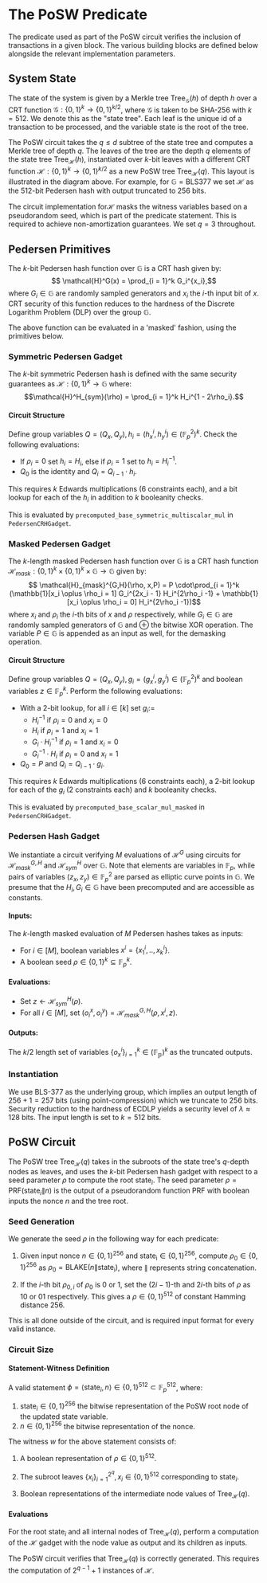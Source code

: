 # The PoSW Predicate

The predicate used as part of the PoSW circuit verifies the inclusion of transactions in a given block. The various building blocks are defined below alongside the relevant implementation parameters.

## System State

The state of the system is given by a Merkle tree $\mathsf{Tree}_\mathcal{G}(h)$ of depth $h$ over a CRT function $\mathcal{G}: \{0,1\}^{k} \rightarrow \{0,1\}^{k/2}$, where $\mathcal{G}$ is taken to be SHA-256 with $k = 512$. We denote this as the "state tree". Each leaf is the unique id of a transaction to be processed, and the variable $\mathsf{state}$ is the root of the tree.

The PoSW circuit takes the $q \leq d$ subtree of the state tree and computes a Merkle tree of depth $q$. The leaves of the tree are the depth $q$ elements of the state tree $\mathsf{Tree}_\mathcal{H}(h)$, instantiated over $k$-bit leaves with a different CRT function $\mathcal{H} : \{0,1\}^{k} \rightarrow \{0,1\}^{k/2}$ as a new PoSW tree $\mathsf{Tree}_{\mathcal{H}}(q)$. This layout is illustrated in the diagram above. For example, for $\mathbb{G} = \mathsf{BLS377}$ we set $\mathcal{H}$ as the $512$-bit Pedersen hash with output truncated to $256$ bits. 

The circuit implementation for$\mathcal{H}$ masks the witness variables based on a pseudorandom seed, which is part of the predicate statement. This is required to achieve non-amortization guarantees. We set $q = 3$ throughout.

## Pedersen Primitives
The $k$-bit Pedersen hash function over $\mathbb{G}$ is a CRT hash given by: $$ \mathcal{H}^G(x) = \prod_{i = 1}^k G_i^{x_i},$$ where $G_i \in \mathbb{G}$ are randomly sampled generators and $x_i$ the $i$-th input bit of $x$. CRT security of this function reduces to the hardness of the Discrete Logarithm Problem (DLP) over the group $\mathbb{G}.$

The above function can be evaluated in a 'masked' fashion, using the primitives below.

### Symmetric Pedersen Gadget

The $k$-bit symmetric Pedersen hash is defined with the same security guarantees as $\mathcal{H}: \{0,1\}^k \rightarrow \mathbb{G}$ where: $$\mathcal{H}^H_{sym}(\rho) = \prod_{i = 1}^k H_i^{1 - 2\rho_i}.$$ 

#### Circuit Structure

Define group variables $Q = (Q_x, Q_y), h_i = (h^i_x, h^i_y) \in (\mathbb{F}_p^2)^k$. Check the following evaluations:
- If $\rho_i = 0$  set $h_i = H_i$, else if $\rho_i = 1$ set to $h_i = H_i^{-1}$.
- $Q_0$ is the identity and $Q_i = Q_{i-1} \cdot h_i$.

This requires $k$ Edwards multiplications (6 constraints each), and a bit lookup for each of the $h_i$ in addition to $k$ booleanity checks.

This is evaluated by ``precomputed_base_symmetric_multiscalar_mul`` in ``PedersenCRHGadget``.
  

### Masked Pedersen Gadget
The $k$-length masked Pedersen hash function over $\mathbb{G}$ is a CRT hash function $\mathcal{H}_{mask}: \{0,1\}^{k} \times \{0,1\}^k \times \mathbb{G} \rightarrow \mathbb{G}$ given by: $$ \mathcal{H}_{mask}^{G,H}(\rho, x,P) = P \cdot\prod_{i = 1}^k (\mathbb{1}[x_i \oplus \rho_i = 1] G_i^{2x_i - 1} H_i^{2\rho_i -1} + \mathbb{1}[x_i \oplus \rho_i = 0] H_i^{2\rho_i -1})$$ where $x_i$ and $\rho_i$ the $i$-th bits of $x$ and $\rho$ respectively, while $G_i \in \mathbb{G}$ are randomly sampled generators of $\mathbb{G}$ and $\oplus$ the bitwise XOR operation. The variable $P \in \mathbb{G}$ is appended as an input as well, for the demasking operation.

#### Circuit Structure
Define group variables $Q = (Q_x, Q_y), g_i = (g^i_x, g^i_y) \in (\mathbb{F}_p^2)^k$ and boolean variables $z \in \mathbb{F}_p^k$. Perform the following evaluations:
- With a $2$-bit lookup, for all $i \in [k]$ set $g_i :=$
 	- $H_i^{-1}$ if $\rho_i = 0$ and $x_i = 0$
 	 - $H_i$ if $\rho_i = 1$ and $x_i = 1$
 	- $G_i \cdot H_i^{-1}$ if $\rho_i = 1$ and $x_i = 0$
 	- $G_i^{-1} \cdot H_i$ if $\rho_i = 0$ and $x_i = 1$
- $Q_0 = P$ and $Q_i = Q_{i-1} \cdot g_i$.

This requires $k$ Edwards multiplications (6 constraints each), a $2$-bit lookup for each of the $g_i$ (2 constraints each) and $k$ booleanity checks.

This is evaluated by ``precomputed_base_scalar_mul_masked`` in ``PedersenCRHGadget``.

### Pedersen Hash Gadget

We instantiate a circuit verifying $M$ evaluations of $\mathcal{H}^G$ using circuits for $\mathcal{H}^{G,H}_{mask}$ and $\mathcal{H}^H_{sym}$ over $\mathbb{G}$. Note that elements are variables in $\mathbb{F}_p$, while pairs of variables $(z_x,z_y) \in \mathbb{F}_p^2$ are parsed as elliptic curve points in $\mathbb{G}.$ We presume that the $H_i, G_i \in \mathbb{G}$ have been precomputed and are accessible as constants.

#### Inputs:

The $k$-length masked evaluation of $M$ Pedersen hashes takes as inputs:
- For $i \in [ M ]$, boolean variables $x^i = \{x^i_1, .., x^i_k\}$. 
- A boolean seed $\rho \in \{0,1\}^k \subseteq \mathbb{F}^k_p$.
#### Evaluations:
- Set $z \leftarrow \mathcal{H}^H_{sym}(\rho)$.
-  For all $i \in [M]$,  set $(o^x_i, o_i^y) = \mathcal{H}^{G,H}_{mask}(\rho, x^i, z)$.

#### Outputs:
The $k/2$ length set of variables $\{o^i_x\}_{i = 1}^k \in (\mathbb{F_p})^k$ as the truncated outputs.

### Instantiation
We use BLS-377 as the underlying group, which implies an output length of $256+1 = 257$ bits (using point-compression) which we truncate to $256$ bits. Security reduction to the hardness of ECDLP yields a security level of $\lambda \approx 128$ bits. The input length is set to $k = 512$ bits. 

## PoSW Circuit 

The PoSW tree $\mathsf{Tree}_{\mathcal{H}}(q)$ takes in the subroots of the state tree's $q$-depth nodes as leaves, and uses the $k$-bit Pedersen hash gadget with respect to a seed parameter $\rho$ to compute the root $\mathsf{state}_i$. The seed parameter $\rho = \mathsf{PRF}(\mathsf{state}_i \| n)$ is the output of a pseudorandom function $\mathsf{PRF}$ with boolean inputs the nonce $n$ and the tree root.

### Seed Generation
We generate the seed $\rho$ in the following way for each predicate:

1. Given input nonce $n \in \{0,1\}^{256}$ and $\mathsf{state_i} \in \{0,1\}^{256}$, compute $\rho_0 \in \{0,1\}^{256}$ as $\rho_0 = \mathsf{BLAKE}(n \| \mathsf{state_i})$, where $\|$ represents string concatenation.

2. If the $i$-th bit $\rho_{0,i}$ of $\rho_0$ is $0$ or $1$, set the $(2i-1)$-th and $2i$-th bits of $\rho$ as $10$ or $01$ respectively. This gives a $\rho \in \{0,1\}^{512}$ of constant Hamming distance $256$.

This is all done outside of the circuit, and is required input format for every valid instance.

### Circuit Size

#### Statement-Witness Definition
A valid statement $\phi = \langle \mathsf{state}_i, n \rangle \in \{0,1\}^{512} \subset \mathbb{F}_p^{512}$, where: 

1. $\mathsf{state}_i \in \{0,1\}^{256}$ the bitwise representation of the PoSW root node of the updated state variable.
2. $n \in \{0,1\}^{256}$ the bitwise representation of the nonce.

The witness $w$ for the above statement consists of:

1. A boolean representation of $\rho \in \{0,1\}^{512}$.

2. The subroot leaves $\{x_i\}_{i = 1}^{2^q}, x_i \in \{0,1\}^{512}$ corresponding to $\mathsf{state}_i$.

3. Boolean representations of the intermediate node values of $\mathsf{Tree}_{\mathcal{H}}(q)$.

#### Evaluations

For the root $\mathsf{state}_i$ and all internal nodes of $\mathsf{Tree}_{\mathcal{H}}(q)$, perform a computation of the $\mathcal{H}$ gadget with the node value as output and its children as inputs. 

The PoSW circuit verifies that $\mathsf{Tree}_{\mathcal{H}}(q)$ is correctly generated. This requires the computation of $2^{q-1} + 1$ instances of $\mathcal{H}$.



 